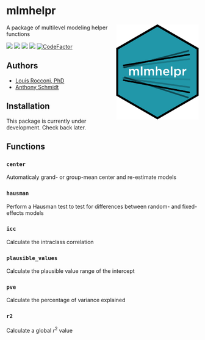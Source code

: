 
# mlmhelpr

<img src="man/figures/mlmhelpr_hex.png" align="right" height=250/>

A package of multilevel modeling helper functions

<!-- README.md is generated from README.Rmd. Please edit README.Rmd only -->
<!-- badges: start -->

[![](https://www.r-pkg.org/badges/version/mlmhelpr?color=red)](https://cran.r-project.org/package=mlmhelpr)
[![](https://img.shields.io/badge/status-under%20development-orange.svg)](https://github.com/lrocconi/mlmhelpr)
[![](https://img.shields.io/badge/devel%20version-0.1-blue.svg)](https://github.com/lrocconi/mlmhelpr)
[![](https://img.shields.io/github/last-commit/lrocconi/mlmhelpr.svg)](https://github.com/lrocconi/mlmhelpr/commits/main)
[![CodeFactor](https://www.codefactor.io/repository/github/lrocconi/mlmhelpr/badge)](https://www.codefactor.io/repository/github/lrocconi/mlmhelpr)

<!-- badges: end -->

## Authors

-   [Louis Rocconi, PhD](https://lrocconi.github.io/)
-   [Anthony Schmidt](http://www.anthonyschmidt.co)

## Installation

This package is currently under development. Check back later.

## Functions

### `center`

Automaticaly grand- or group-mean center and re-estimate models

### `hausman`

Perform a Hausman test to test for differences between random- and
fixed-effects models

### `icc`

Calculate the intraclass correlation

### `plausible_values`

Calculate the plausible value range of the intercept

### `pve`

Calculate the percentage of variance explained

### `r2`

Calculate a global *r*<sup>2</sup> value
